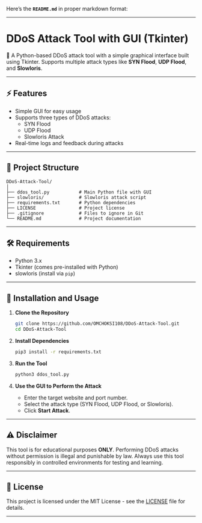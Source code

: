 Here’s the **`README.md`** in proper markdown format:  

---

# DDoS Attack Tool with GUI (Tkinter)  
🚀 A Python-based DDoS attack tool with a simple graphical interface built using Tkinter. Supports multiple attack types like **SYN Flood**, **UDP Flood**, and **Slowloris**.

---

## ⚡ Features
- Simple GUI for easy usage  
- Supports three types of DDoS attacks:  
  - SYN Flood  
  - UDP Flood  
  - Slowloris Attack  
- Real-time logs and feedback during attacks  

---

## 📂 Project Structure
```
DDoS-Attack-Tool/
│
├── ddos_tool.py           # Main Python file with GUI
├── slowloris/             # Slowloris attack script
├── requirements.txt       # Python dependencies
├── LICENSE                # Project license
├── .gitignore             # Files to ignore in Git
└── README.md              # Project documentation
```

---

## 🛠️ Requirements
- Python 3.x  
- Tkinter (comes pre-installed with Python)  
- slowloris (install via `pip`)  

---

## 🚀 Installation and Usage
1. **Clone the Repository**  
   ```bash
   git clone https://github.com/OMCHOKSI108/DDoS-Attack-Tool.git
   cd DDoS-Attack-Tool
   ```

2. **Install Dependencies**  
   ```bash
   pip3 install -r requirements.txt
   ```

3. **Run the Tool**  
   ```bash
   python3 ddos_tool.py
   ```

4. **Use the GUI to Perform the Attack**  
   - Enter the target website and port number.  
   - Select the attack type (SYN Flood, UDP Flood, or Slowloris).  
   - Click **Start Attack**.

---

## ⚠️ Disclaimer  
This tool is for educational purposes **ONLY**. Performing DDoS attacks without permission is illegal and punishable by law. Always use this tool responsibly in controlled environments for testing and learning.

---

## 📄 License  
This project is licensed under the MIT License - see the [LICENSE](LICENSE) file for details.

---
 
